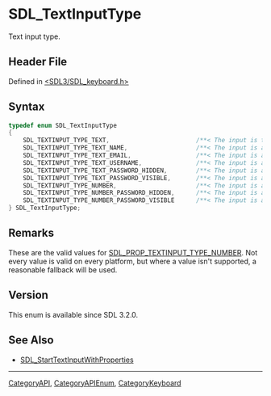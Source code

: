 # SDL_TextInputType

Text input type.

## Header File

Defined in [<SDL3/SDL_keyboard.h>](https://github.com/libsdl-org/SDL/blob/main/include/SDL3/SDL_keyboard.h)

## Syntax

```c
typedef enum SDL_TextInputType
{
    SDL_TEXTINPUT_TYPE_TEXT,                        /**< The input is text */
    SDL_TEXTINPUT_TYPE_TEXT_NAME,                   /**< The input is a person's name */
    SDL_TEXTINPUT_TYPE_TEXT_EMAIL,                  /**< The input is an e-mail address */
    SDL_TEXTINPUT_TYPE_TEXT_USERNAME,               /**< The input is a username */
    SDL_TEXTINPUT_TYPE_TEXT_PASSWORD_HIDDEN,        /**< The input is a secure password that is hidden */
    SDL_TEXTINPUT_TYPE_TEXT_PASSWORD_VISIBLE,       /**< The input is a secure password that is visible */
    SDL_TEXTINPUT_TYPE_NUMBER,                      /**< The input is a number */
    SDL_TEXTINPUT_TYPE_NUMBER_PASSWORD_HIDDEN,      /**< The input is a secure PIN that is hidden */
    SDL_TEXTINPUT_TYPE_NUMBER_PASSWORD_VISIBLE      /**< The input is a secure PIN that is visible */
} SDL_TextInputType;
```

## Remarks

These are the valid values for
[SDL_PROP_TEXTINPUT_TYPE_NUMBER](SDL_PROP_TEXTINPUT_TYPE_NUMBER). Not every
value is valid on every platform, but where a value isn't supported, a
reasonable fallback will be used.

## Version

This enum is available since SDL 3.2.0.

## See Also

- [SDL_StartTextInputWithProperties](SDL_StartTextInputWithProperties)






----
[CategoryAPI](CategoryAPI), [CategoryAPIEnum](CategoryAPIEnum), [CategoryKeyboard](CategoryKeyboard)


